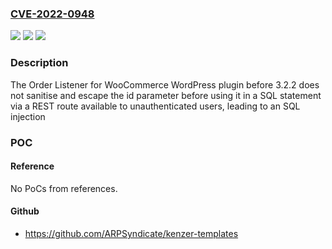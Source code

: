 ### [CVE-2022-0948](https://cve.mitre.org/cgi-bin/cvename.cgi?name=CVE-2022-0948)
![](https://img.shields.io/static/v1?label=Product&message=Order%20Listener%20for%20WooCommerce%20%E2%80%93%20Play%20Sounds%20Instantly%20on%20New%20Orders&color=blue)
![](https://img.shields.io/static/v1?label=Version&message=n%2Fa&color=blue)
![](https://img.shields.io/static/v1?label=Vulnerability&message=CWE-89%20SQL%20Injection&color=brighgreen)

### Description

The Order Listener for WooCommerce WordPress plugin before 3.2.2 does not sanitise and escape the id parameter before using it in a SQL statement via a REST route available to unauthenticated users, leading to an SQL injection

### POC

#### Reference
No PoCs from references.

#### Github
- https://github.com/ARPSyndicate/kenzer-templates

